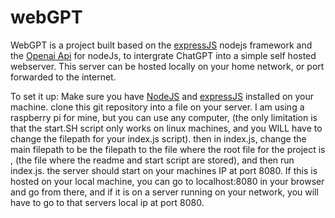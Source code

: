 # webGPT
WebGPT is a project built based on the <a href="https://expressjs.com">expressJS</a> nodejs framework and the <a href="https://platform.openai.com/docs/overview">Openai Api</a> for nodeJs, to intergrate ChatGPT into a simple self hosted webserver. This server can be hosted locally on your home network, or port forwarded to the internet. 

To set it up:
Make sure you have <a href="https://nodejs.org/en">NodeJS</a> and <a href="https://expressjs.com">expressJS</a> installed on your machine.
clone this git repository into a file on your server. I am using a raspberry pi for mine, but you can use any computer, (the only limitation is that the start.SH script only works on linux machines, and you WILL have to change the filepath for your index.js script). 
then in index.js, change the main filepath to be the filepath to the file where the root file for the project is , (the file where the readme and start script are stored), and then run index.js.
the server should start on your machines IP at port 8080. If this is hosted on your local machine, you can go to localhost:8080 in your browser and go from there, and if it is on a server running on your network, you will have to go to that servers local ip at port 8080.

